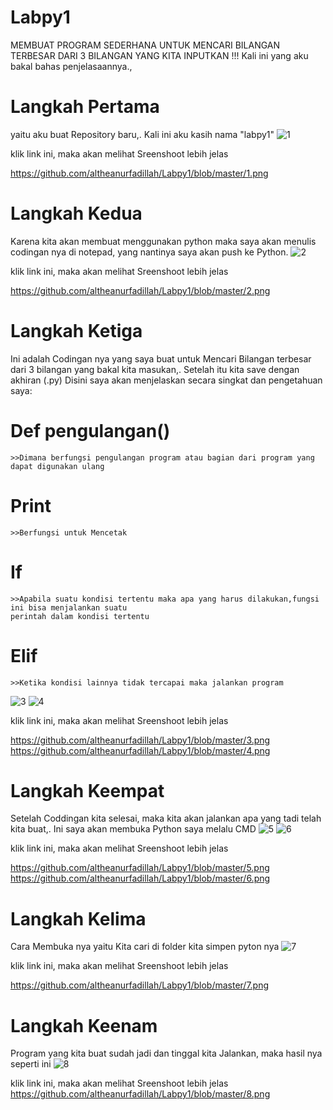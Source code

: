 # Labpy1
MEMBUAT PROGRAM SEDERHANA UNTUK MENCARI BILANGAN TERBESAR DARI 3 BILANGAN YANG KITA INPUTKAN !!!
Kali ini yang aku bakal bahas penjelasaannya., 

# Langkah Pertama
yaitu aku buat Repository baru,. Kali ini aku kasih nama "labpy1"
![1](https://user-images.githubusercontent.com/44330055/52521333-6741bc80-2ca8-11e9-82d3-bf611d23e42d.png)

klik link ini, maka akan melihat Sreenshoot lebih jelas

https://github.com/altheanurfadillah/Labpy1/blob/master/1.png

# Langkah Kedua
Karena kita akan membuat menggunakan python maka saya akan menulis codingan nya di notepad,
yang nantinya saya akan push ke Python.
![2](https://user-images.githubusercontent.com/44330055/52521335-732d7e80-2ca8-11e9-9760-8d4935c36013.png)

klik link ini, maka akan melihat Sreenshoot lebih jelas

https://github.com/altheanurfadillah/Labpy1/blob/master/2.png

# Langkah Ketiga
Ini adalah Codingan nya yang saya buat untuk Mencari Bilangan terbesar dari 3 bilangan yang bakal 
kita masukan,. Setelah itu kita save dengan akhiran (.py)
Disini saya akan menjelaskan secara singkat dan pengetahuan saya:
# Def pengulangan()
	>>Dimana berfungsi pengulangan program atau bagian dari program yang dapat digunakan ulang
# Print
	>>Berfungsi untuk Mencetak
# If
	>>Apabila suatu kondisi tertentu maka apa yang harus dilakukan,fungsi ini bisa menjalankan suatu
	perintah dalam kondisi tertentu
# Elif
	>>Ketika kondisi lainnya tidak tercapai maka jalankan program
![3](https://user-images.githubusercontent.com/44330055/52521339-7b85b980-2ca8-11e9-924d-3b05dcf63757.png)
![4](https://user-images.githubusercontent.com/44330055/52521343-86404e80-2ca8-11e9-89eb-081f9db21410.png)

klik link ini, maka akan melihat Sreenshoot lebih jelas

https://github.com/altheanurfadillah/Labpy1/blob/master/3.png
https://github.com/altheanurfadillah/Labpy1/blob/master/4.png

# Langkah Keempat
Setelah Coddingan kita selesai, maka kita akan jalankan apa yang tadi telah kita buat,.
Ini saya akan membuka Python saya melalu CMD
![5](https://user-images.githubusercontent.com/44330055/52521348-935d3d80-2ca8-11e9-91e2-f0d8af25c8d8.png)
![6](https://user-images.githubusercontent.com/44330055/52521350-935d3d80-2ca8-11e9-80ba-62eee0a594f2.png)

klik link ini, maka akan melihat Sreenshoot lebih jelas

https://github.com/altheanurfadillah/Labpy1/blob/master/5.png
https://github.com/altheanurfadillah/Labpy1/blob/master/6.png

# Langkah Kelima
Cara Membuka nya yaitu Kita cari di folder kita simpen pyton nya
![7](https://user-images.githubusercontent.com/44330055/52521351-93f5d400-2ca8-11e9-960f-ee6a78bbc65a.png)

klik link ini, maka akan melihat Sreenshoot lebih jelas

https://github.com/altheanurfadillah/Labpy1/blob/master/7.png

# Langkah Keenam
Program yang kita buat sudah jadi dan tinggal kita Jalankan, maka hasil nya seperti ini
![8](https://user-images.githubusercontent.com/44330055/52521352-93f5d400-2ca8-11e9-8f7f-54d79b321d57.png)

klik link ini, maka akan melihat Sreenshoot lebih jelas
https://github.com/altheanurfadillah/Labpy1/blob/master/8.png
